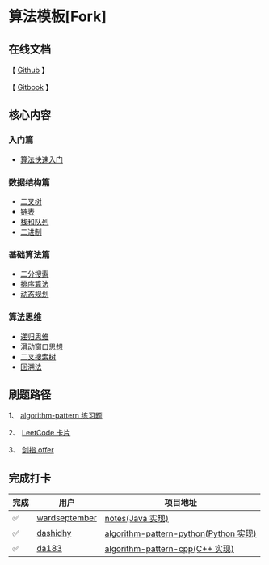 # 算法模板[**Fork**]

## 在线文档
【 [Github](https://github.com/greyireland/algorithm-pattern) 】

【 [Gitbook]((https://greyireland.gitbook.io/algorithm-pattern/)) 】

## 核心内容

### 入门篇

- [算法快速入门](./introduction/quickstart.md)

### 数据结构篇

- [二叉树](./data_structure/binary_tree.md)
- [链表](./data_structure/linked_list.md)
- [栈和队列](./data_structure/stack_queue.md)
- [二进制](./data_structure/binary_op.md)

### 基础算法篇

- [二分搜索](./basic_algorithm/binary_search.md)
- [排序算法](./basic_algorithm/sort.md)
- [动态规划](./basic_algorithm/dp.md)

### 算法思维

- [递归思维](./advanced_algorithm/recursion.md)
- [滑动窗口思想](./advanced_algorithm/slide_window.md)
- [二叉搜索树](./advanced_algorithm/binary_search_tree.md)
- [回溯法](./advanced_algorithm/backtrack.md)

## 刷题路径

1、 [algorithm-pattern 练习题](https://greyireland.gitbook.io/algorithm-pattern/)

2、 [LeetCode 卡片](https://leetcode-cn.com/explore/)

3、 [剑指 offer](https://leetcode-cn.com/problemset/lcof/)

## 完成打卡

| 完成 | 用户                                              | 项目地址                                                            |
| ---- | ------------------------------------------------- | ------------------------------------------------------------------- |
| ✅   | [wardseptember](https://github.com/wardseptember) | [notes(Java 实现)](https://github.com/wardseptember/notes)          |
| ✅   | [dashidhy](https://github.com/dashidhy) | [algorithm-pattern-python(Python 实现)](https://github.com/dashidhy/algorithm-pattern-python) |
| ✅   | [da183](https://github.com/da183) | [algorithm-pattern-cpp(C++ 实现)](https://github.com/da183/algorithm-pattern-cpp) |
